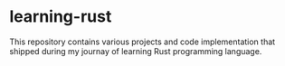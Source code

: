 # learning-rust
This repository contains various projects and code implementation that shipped during my journay of learning Rust programming language.
